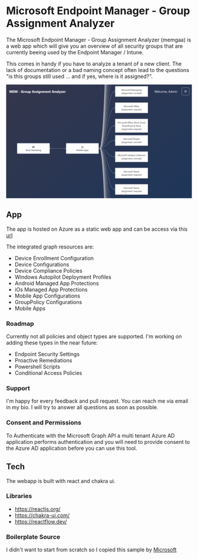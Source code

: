 # Microsoft Endpoint Manager - Group Assignment Analyzer

The Microsoft Endpoint Manager - Group Assignment Analyzer (memgaa) is a web app which will give you an overview of all security groups that are currently beeing used by the Endpoint Manager / Intune.

This comes in handy if you have to analyze a tenant of a new client.
The lack of documentation or a bad naming concept often lead to the questions "is this groups still used ... and if yes, where is it assigned?".

![Overview](./docs/img/memgaa.png)

## App
The app is hosted on Azure as a static web app and can be access via this [url](https://yellow-moss-05fef5803.azurestaticapps.net)

The integrated graph resources are:
- Device Enrollment Configuration
- Device Configurations
- Device Compliance Policies
- Windows Autopilot Deployment Profiles
- Android Managed App Protections
- iOs Managed App Protections
- Mobile App Configurations
- GroupPolicy Configurations
- Mobile Apps

### Roadmap
Currently not all policies and object types are supported. I'm working on adding these types in the near future:
- Endpoint Security Settings
- Proactive Remediations
- Powershell Scripts
- Conditional Access Policies

### Support
I'm happy for every feedback and pull request.
You can reach me via email in my bio. I will try to answer all questions as soon as possible.

### Consent and Permissions
To Authenticate with the Microsoft Graph API a multi tenant Azure AD application performs authentication and you will need to provide consent to the Azure AD application before you can use this tool.

## Tech
The webapp is built with react and chakra ui.

### Libraries
- https://reactjs.org/
- https://chakra-ui.com/
- https://reactflow.dev/

### Boilerplate Source
I didn't want to start from scratch so I copied this sample by [Microsoft](https://github.com/AzureAD/microsoft-authentication-library-for-js/tree/dev/samples/msal-react-samples/react-router-sample)